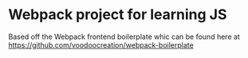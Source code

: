 Webpack project for learning JS
===============================
Based off the Webpack frontend boilerplate whic can be found here at https://github.com/voodoocreation/webpack-boilerplate

